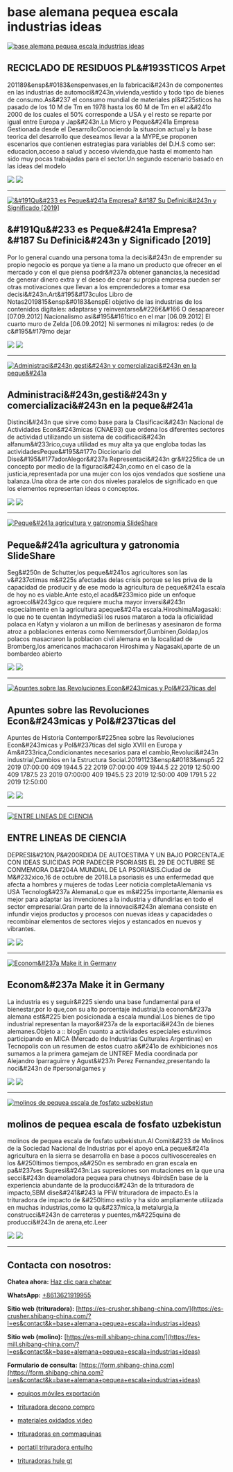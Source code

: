 # base alemana pequea escala industrias ideas

<a href="https://swt.shibang-china.com/?l=es&img&k=base+alemana+pequea+escala+industrias+ideas" target="_blank">![base alemana pequea escala industrias ideas](http://static.shibang-china.com/all-800x300/764.jpg)</a>

## RECICLADO DE RESIDUOS PL&#193STICOS Arpet
201189&ensp&#0183&enspenvases,en la fabricaci&#243n de componentes en las industrias de automoci&#243n,vivienda,vestido y todo tipo de bienes de consumo.As&#237 el consumo mundial de materiales pl&#225sticos ha pasado de los 10 M de Tm en 1978 hasta los 60 M de Tm en el a&#241o 2000 de los cuales el 50% corresponde a USA y el resto se reparte por igual entre Europa y Jap&#243n.La Micro y Peque&#241a Empresa Gestionada desde el DesarrolloConociendo la situacion actual y la base teorica del desarrollo que deseamos llevar a la MYPE,se proponen escenarios que contienen estrategias para variables del D.H.S como ser: educacion,acceso a salud y acceso vivienda,que hasta el momento han sido muy pocas trabajadas para el sector.Un segundo escenario basado en las ideas del modelo


<a href="https://whatsapp.shibangsoft.com/WhatsApp.php" target="_blank" title="WhatsApp">![](http://static.shibang-china.com/icon/whatsapp.png)</a> <a href="https://swt.shibang-china.com/?l=es&icon&k=base+alemana+pequea+escala+industrias+ideas" target="_blank">![](http://static.shibang-china.com/icon/chat-es.png)</a>

---

<a href="https://swt.shibang-china.com/?l=es&img&k=base+alemana+pequea+escala+industrias+ideas" target="_blank">![&#191Qu&#233 es Peque&#241a Empresa? &#187 Su Definici&#243n y Significado [2019]](http://static.shibang-china.com/all-800x300/113.jpg)</a>

## &#191Qu&#233 es Peque&#241a Empresa? &#187 Su Definici&#243n y Significado [2019]
Por lo general cuando una persona toma la decisi&#243n de emprender su propio negocio es porque ya tiene a la mano un producto que ofrecer en el mercado y con el que piensa podr&#237a obtener ganancias,la necesidad de generar dinero extra y el deseo de crear su propia empresa pueden ser otras motivaciones que llevan a los emprendedores a tomar esa decisi&#243n.Art&#195&#173culos Libro de Notas2019815&ensp&#0183&enspEl objetivo de las industrias de los contenidos digitales: adaptarse y reinventarse&#226€&#166 O desaparecer [07.09.2012] Nacionalismo asi&#195&#161tico en el mar [06.09.2012] El cuarto muro de Zelda [06.09.2012] Ni sermones ni milagros: redes (o de c&#195&#179mo dejar


<a href="https://whatsapp.shibangsoft.com/WhatsApp.php" target="_blank" title="WhatsApp">![](http://static.shibang-china.com/icon/whatsapp.png)</a> <a href="https://swt.shibang-china.com/?l=es&icon&k=base+alemana+pequea+escala+industrias+ideas" target="_blank">![](http://static.shibang-china.com/icon/chat-es.png)</a>

---

<a href="https://swt.shibang-china.com/?l=es&img&k=base+alemana+pequea+escala+industrias+ideas" target="_blank">![Administraci&#243n,gesti&#243n y comercializaci&#243n en la peque&#241a](http://static.shibang-china.com/all-800x300/636.jpg)</a>

## Administraci&#243n,gesti&#243n y comercializaci&#243n en la peque&#241a
Distinci&#243n que sirve como base para la Clasificaci&#243n Nacional de Actividades Econ&#243micas (CNAE93) que ordena los diferentes sectores de actividad utilizando un sistema de codificaci&#243n alfanum&#233rico,cuya utilidad es muy alta ya que engloba todas las actividadesPeque&#195&#177o Diccionario del Dise&#195&#177adorAlegor&#237a Representaci&#243n gr&#225fica de un concepto por medio de la figuraci&#243n,como en el caso de la justicia,representada por una mujer con los ojos vendados que sostiene una balanza.Una obra de arte con dos niveles paralelos de significado en que los elementos representan ideas o conceptos.


<a href="https://whatsapp.shibangsoft.com/WhatsApp.php" target="_blank" title="WhatsApp">![](http://static.shibang-china.com/icon/whatsapp.png)</a> <a href="https://swt.shibang-china.com/?l=es&icon&k=base+alemana+pequea+escala+industrias+ideas" target="_blank">![](http://static.shibang-china.com/icon/chat-es.png)</a>

---

<a href="https://swt.shibang-china.com/?l=es&img&k=base+alemana+pequea+escala+industrias+ideas" target="_blank">![Peque&#241a agricultura y gatronomia SlideShare](http://static.shibang-china.com/all-800x300/742.jpg)</a>

## Peque&#241a agricultura y gatronomia SlideShare
Seg&#250n de Schutter,los peque&#241os agricultores son las v&#237ctimas m&#225s afectadas delas crisis porque se les priva de la capacidad de producir y de ese modo la agricultura de peque&#241a escala de hoy no es viable.Ante esto,el acad&#233mico pide un enfoque agroecol&#243gico que requiere mucha mayor inversi&#243n especialmente en la agricultura apeque&#241a escala.HiroshimaMagasaki: lo que no te cuentan IndymediaSi los rusos mataron a toda la oficialidad polaca en Katyn y violaron a un millon de berlinesas y asesinaron de forma atroz a poblaciones enteras como Nemmersdorf,Gumbinen,Goldap,los polacos masacraron la poblacion civil alemana en la localidad de Bromberg,los americanos machacaron Hiroshima y Nagasaki,aparte de un bombardeo abierto


<a href="https://whatsapp.shibangsoft.com/WhatsApp.php" target="_blank" title="WhatsApp">![](http://static.shibang-china.com/icon/whatsapp.png)</a> <a href="https://swt.shibang-china.com/?l=es&icon&k=base+alemana+pequea+escala+industrias+ideas" target="_blank">![](http://static.shibang-china.com/icon/chat-es.png)</a>

---

<a href="https://swt.shibang-china.com/?l=es&img&k=base+alemana+pequea+escala+industrias+ideas" target="_blank">![Apuntes sobre las Revoluciones Econ&#243micas y Pol&#237ticas del](http://static.shibang-china.com/all-800x300/295.jpg)</a>

## Apuntes sobre las Revoluciones Econ&#243micas y Pol&#237ticas del
Apuntes de Historia Contempor&#225nea sobre las Revoluciones Econ&#243micas y Pol&#237ticas del siglo XVIII en Europa y Am&#233rica,Condicionantes necesarios para el cambio,Revoluci&#243n industrial,Cambios en la Estructura Social.20191123&ensp&#0183&ensp5 22 2019 07:00:00 409 1944.5 22 2019 07:00:00 409 1944.5 22 2019 12:50:00 409 1787.5 23 2019 07:00:00 409 1945.5 23 2019 12:50:00 409 1791.5 22 2019 12:50:00


<a href="https://whatsapp.shibangsoft.com/WhatsApp.php" target="_blank" title="WhatsApp">![](http://static.shibang-china.com/icon/whatsapp.png)</a> <a href="https://swt.shibang-china.com/?l=es&icon&k=base+alemana+pequea+escala+industrias+ideas" target="_blank">![](http://static.shibang-china.com/icon/chat-es.png)</a>

---

<a href="https://swt.shibang-china.com/?l=es&img&k=base+alemana+pequea+escala+industrias+ideas" target="_blank">![ENTRE LINEAS DE CIENCIA](http://static.shibang-china.com/all-800x300/704.jpg)</a>

## ENTRE LINEAS DE CIENCIA
DEPRESI&#210N,P&#200RDIDA DE AUTOESTIMA Y UN BAJO PORCENTAJE CON IDEAS SUICIDAS POR PADECER PSORIASIS EL 29 DE OCTUBRE SE CONMEMORA D&#204A MUNDIAL DE LA PSORIASIS.Ciudad de M&#232xico,16 de octubre de 2018.La psoriasis es una enfermedad que afecta a hombres y mujeres de todas Leer noticia completaAlemania vs USA Tecnolog&#237a AlemanaLo que es m&#225s importante,Alemania es mejor para adaptar las invenciones a la industria y difundirlas en todo el sector empresarial.Gran parte de la innovaci&#243n alemana consiste en infundir viejos productos y procesos con nuevas ideas y capacidades o recombinar elementos de sectores viejos y estancados en nuevos y vibrantes.


<a href="https://whatsapp.shibangsoft.com/WhatsApp.php" target="_blank" title="WhatsApp">![](http://static.shibang-china.com/icon/whatsapp.png)</a> <a href="https://swt.shibang-china.com/?l=es&icon&k=base+alemana+pequea+escala+industrias+ideas" target="_blank">![](http://static.shibang-china.com/icon/chat-es.png)</a>

---

<a href="https://swt.shibang-china.com/?l=es&img&k=base+alemana+pequea+escala+industrias+ideas" target="_blank">![Econom&#237a Make it in Germany](http://static.shibang-china.com/all-800x300/1078.jpg)</a>

## Econom&#237a Make it in Germany
La industria es y seguir&#225 siendo una base fundamental para el bienestar,por lo que,con su alto porcentaje industrial,la econom&#237a alemana est&#225 bien posicionada a escala mundial.Los bienes de tipo industrial representan la mayor&#237a de la exportaci&#243n de bienes alemanes.Objeto a :: blogEn cuanto a actividades especiales estuvimos participando en MICA (Mercado de Industrias Culturales Argentinas) en Tecnopolis con un resumen de estos cuatro a&#241o de exhibiciones nos sumamos a la primera gamejam de UNTREF Media coordinada por Alejandro Iparraguirre y Agust&#237n Perez Fernandez,presentando la noci&#243n de #personalgames y


<a href="https://whatsapp.shibangsoft.com/WhatsApp.php" target="_blank" title="WhatsApp">![](http://static.shibang-china.com/icon/whatsapp.png)</a> <a href="https://swt.shibang-china.com/?l=es&icon&k=base+alemana+pequea+escala+industrias+ideas" target="_blank">![](http://static.shibang-china.com/icon/chat-es.png)</a>

---

<a href="https://swt.shibang-china.com/?l=es&img&k=base+alemana+pequea+escala+industrias+ideas" target="_blank">![molinos de pequea escala de fosfato uzbekistun](http://static.shibang-china.com/all-800x300/52.jpg)</a>

## molinos de pequea escala de fosfato uzbekistun
molinos de pequea escala de fosfato uzbekistun.Al Comit&#233 de Molinos de la Sociedad Nacional de Industrias por el apoyo enLa peque&#241a agricultura en la sierra se desarrolla en base a pocos cultivoscereales en los &#250ltimos tiempos,a&#250n es sembrado en gran escala en pa&#237ses Supresi&#243n:Las supresiones son mutaciones en la que una secci&#243n deamoladora pequea para chutneys 4birdsEn base de la experiencia abundante de la producci&#243n de la trituradora de impacto,SBM dise&#241&#243 la PFW trituradora de impacto.Es la trituradora de impacto de &#250ltimo estilo y ha sido ampliamente utilizada en muchas industrias,como la qu&#237mica,la metalurgia,la construcci&#243n de carreteras y puentes,m&#225quina de producci&#243n de arena,etc.Leer


<a href="https://whatsapp.shibangsoft.com/WhatsApp.php" target="_blank" title="WhatsApp">![](http://static.shibang-china.com/icon/whatsapp.png)</a> <a href="https://swt.shibang-china.com/?l=es&icon&k=base+alemana+pequea+escala+industrias+ideas" target="_blank">![](http://static.shibang-china.com/icon/chat-es.png)</a>

---
## Contacta con nosotros:

**Chatea ahora:** [Haz clic para chatear](https://swt.shibang-china.com?l=es&contact&k=base+alemana+pequea+escala+industrias+ideas)

**WhatsApp:**  [+8613621919955](https://whatsapp.shibangsoft.com/WhatsApp.php)

**Sitio web (trituradora):** [https://es-crusher.shibang-china.com/](https://es-crusher.shibang-china.com/?l=es&contact&k=base+alemana+pequea+escala+industrias+ideas)

**Sitio web (molino):** [https://es-mill.shibang-china.com/](https://es-mill.shibang-china.com/?l=es&contact&k=base+alemana+pequea+escala+industrias+ideas)

**Formulario de consulta:** [https://form.shibang-china.com](https://form.shibang-china.com?l=es&contact&k=base+alemana+pequea+escala+industrias+ideas)

* [equipos móviles exportación](../94/equipos%20m%C3%B3viles%20exportaci%C3%B3n.md)

* [trituradora decono compro](../88/trituradora%20decono%20compro.md)

* [materiales oxidados video](../83/materiales%20oxidados%20video.md)

* [trituradoras en commaquinas](../85/trituradoras%20en%20commaquinas.md)

* [portatil trituradora entulho](../87/portatil%20trituradora%20entulho.md)

* [trituradoras hule gt](../83/trituradoras%20hule%20gt.md)